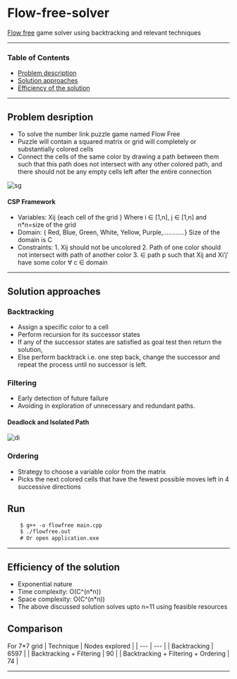 # Flow-free-solver

[Flow free](bigduckgames.com/flowfree) game solver using backtracking and relevant techniques 

---

### Table of Contents


- [Problem description](#problem-description)
- [Solution approaches](#solution-approaches)
- [Efficiency of the solution](#efficiency-of-the-solution)

---

## Problem desription
- To solve the number link puzzle game named Flow Free
- Puzzle will contain a squared matrix or grid will completely or substantially colored cells
- Connect the cells of the same color by drawing a path between them such that this path does not intersect with any other colored path, and there should not be any empty cells left after the entire connection

![sg](https://user-images.githubusercontent.com/46133803/100767070-5636e200-341f-11eb-9d6b-af3db0b89617.png)

#### CSP Framework

- Variables: Xij  {each cell of the grid } Where i ∈ [1,n],  j ∈ [1,n] and n*n=size of the grid
- Domain: { Red, Blue, Green, White, Yellow, Purple,............} Size of the domain is C
- Constraints:   1. Xij should not be uncolored
                 2. Path of one color should not intersect with path of another color
                 3. ∈ path p such that  Xij and Xi’j’ have some color ∀ c ∈ domain 

---

## Solution approaches 

### Backtracking

- Assign a specific color to a cell
- Perform recursion for its successor states
- If any of the successor states are satisfied as goal test then return the solution, 
- Else perform backtrack i.e. one step back, change the successor and repeat the process until no successor is left.

### Filtering

- Early detection of future failure
- Avoiding in exploration of unnecessary and redundant paths.

#### Deadlock and Isolated Path

![di](https://user-images.githubusercontent.com/46133803/100767045-4fa86a80-341f-11eb-8ad1-f1155b705ae4.png)


### Ordering

- Strategy to choose a variable color from the matrix
- Picks the next colored cells that have the fewest possible moves left in 4 successive directions

## Run 

```html
    $ g++ -o flowfree main.cpp
    $ ./flowfree.out
    # Or open application.exe
```
---

## Efficiency of the solution

- Exponential nature
- Time complexity: O(C^(n*n))
- Space complexity: O(C^(n*n))
- The above discussed solution solves upto n=11 using feasible resources

## Comparison
For 7*7 grid 
| Technique | Nodes explored |
| --- | --- |
| Backtracking | 6597 |
| Backtracking + Filtering | 90 |
| Backtracking + Filtering + Ordering | 74 |

---
